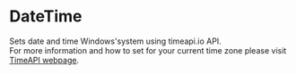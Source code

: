 # DateTime
Sets date and time Windows'system using timeapi.io API.\
For more information and how to set for your current time zone please visit [TimeAPI webpage](https://timeapi.io/).
